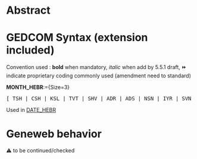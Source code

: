 ﻿# Abstract

# GEDCOM Syntax (extension included)
Convention used : **bold** when mandatory, _italic_ when add by 5.5.1 draft, &#x23E9; indicate proprietary coding commonly used (amendment need to standard)<br />

**MONTH_HEBR**:={Size=3}
<pre>
[ TSH | CSH | KSL | TVT | SHV | ADR | ADS | NSN | IYR | SVN | TMZ | AAV | ELL ]
</pre>
Used in <a href=Ged.DATE_HEBR>DATE_HEBR</a><br />

# Geneweb behavior


:warning: to be continued/checked


